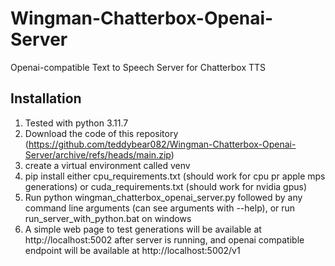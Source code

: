 # Wingman-Chatterbox-Openai-Server
Openai-compatible Text to Speech Server for Chatterbox TTS

## Installation
1. Tested with python 3.11.7
2. Download the code of this repository (https://github.com/teddybear082/Wingman-Chatterbox-Openai-Server/archive/refs/heads/main.zip)
3. create a virtual environment called venv
4. pip install either cpu_requirements.txt (should work for cpu pr apple mps generations) or cuda_requirements.txt (should work for nvidia gpus)
5. Run python wingman_chatterbox_openai_server.py followed by any command line arguments (can see arguments with --help), or run run_server_with_python.bat on windows
6. A simple web page to test generations will be available at http://localhost:5002 after server is running, and openai compatible endpoint will be available at http://localhost:5002/v1
